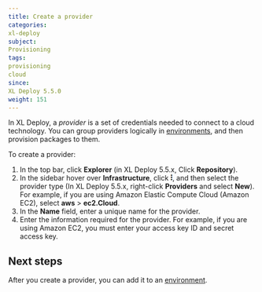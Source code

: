 ```yaml
---
title: Create a provider
categories:
xl-deploy
subject:
Provisioning
tags:
provisioning
cloud
since:
XL Deploy 5.5.0
weight: 151
---
```


In XL Deploy, a *provider* is a set of credentials needed to connect to a cloud technology. You can group providers logically in [environments](/xl-deploy/how-to/create-an-environment-in-xl-deploy.html), and then provision packages to them.

To create a provider:
1. In the top bar, click **Explorer** (in XL Deploy 5.5.x, Click **Repository**).
2. In the sidebar hover over **Infrastructure**, click ![Menu image](/images/menu_three_dots.png), and then select the provider type (In XL Deploy 5.5.x, right-click **Providers** and select **New**). For example, if you are using Amazon Elastic Compute Cloud (Amazon EC2), select **aws** > **ec2.Cloud**.
3. In the **Name** field, enter a unique name for the provider.
4. Enter the information required for the provider. For example, if you are using Amazon EC2, you must enter your access key ID and secret access key.

## Next steps

After you create a provider, you can add it to an [environment](/xl-deploy/how-to/create-an-environment-in-xl-deploy.html).
